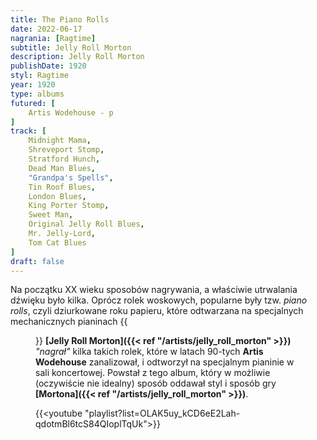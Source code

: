 ```yaml
---
title: The Piano Rolls
date: 2022-06-17
nagrania: [Ragtime]
subtitle: Jelly Roll Morton
description: Jelly Roll Morton
publishDate: 1920
styl: Ragtime
year: 1920
type: albums
futured: [
    Artis Wodehouse - p
]
track: [
    Midnight Mama,
    Shreveport Stomp,
    Stratford Hunch,
    Dead Man Blues,
    "Grandpa's Spells",
    Tin Roof Blues,
    London Blues,
    King Porter Stomp,
    Sweet Man,
    Original Jelly Roll Blues,
    Mr. Jelly-Lord,
    Tom Cat Blues
]
draft: false
---
```

Na początku XX wieku sposobów nagrywania, a właściwie utrwalania dźwięku było kilka.
Oprócz rolek woskowych, popularne były tzw. _piano rolls_, czyli dziurkowane roku papieru,
które odtwarzana na specjalnych mechanicznych pianinach
{{<figure src="../../media/image/PlayerPianoRoll.jpg" alt="Piano Roll" title="Piano Roll">}}
__[Jelly Roll Morton]({{< ref "/artists/jelly_roll_morton" >}})__ _"nagrał"_ kilka takich rolek, które w latach 90-tych __Artis Wodehouse__ zanalizował,
i odtworzył na specjalnym pianinie w sali koncertowej. Powstał z tego album, który w możliwie (oczywiście nie idealny)
sposób oddawał styl i sposób gry __[Mortona]({{< ref "/artists/jelly_roll_morton" >}})__.

{{<youtube "playlist?list=OLAK5uy_kCD6eE2Lah-qdotmBl6tcS84QIoplTqUk">}}